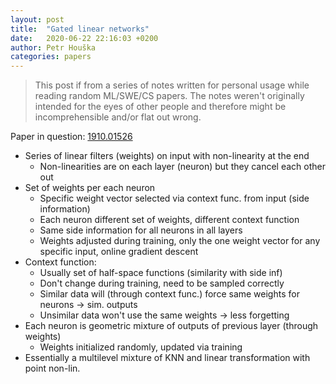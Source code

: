 ```yaml
---
layout: post
title:  "Gated linear networks"
date:   2020-06-22 22:16:03 +0200
author: Petr Houška
categories: papers
---
```


> This post if from a series of notes written for personal usage while reading random ML/SWE/CS papers. The notes weren't originally intended for the eyes of other people and therefore might be incomprehensible and/or flat out wrong.

Paper in question: [1910.01526](https://arxiv.org/abs/1910.01526)

- Series of linear filters (weights) on input with non-linearity at the end
	- Non-linearities are on each layer (neuron) but they cancel each other out
- Set of weights per each neuron
	- Specific  weight vector selected via context func. from input (side information)  
	- Each neuron different set of weights, different context function
	- Same side information for all neurons in all layers
	- Weights adjusted during training, only the one weight vector for any specific input, online gradient descent
- Context function: 
	- Usually set of half-space functions (similarity with side inf)
	- Don't change during training, need to be sampled correctly
	- Similar data will (through context func.) force same weights for neurons -> sim. outputs
	- Unsimilar data won't use the same weights -> less forgetting 
- Each neuron is geometric mixture of outputs of previous layer (through weights)
	- Weights initialized randomly, updated via training
- Essentially a multilevel mixture of KNN and linear transformation with point non-lin.

	
	
	
	
	
